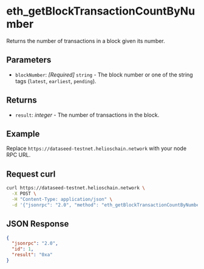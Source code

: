 # eth_getBlockTransactionCountByNumber

Returns the number of transactions in a block given its number.

## Parameters

- `blockNumber`: *[Required]* `string` - The block number or one of the string tags (`latest`, `earliest`, `pending`).

## Returns

- `result`: *integer* - The number of transactions in the block.

## Example

Replace `https://dataseed-testnet.helioschain.network` with your node RPC URL.

## Request curl
```sh
curl https://dataseed-testnet.helioschain.network \
  -X POST \
  -H "Content-Type: application/json" \
  -d '{"jsonrpc": "2.0", "method": "eth_getBlockTransactionCountByNumber", "params": ["latest"], "id": 1}'
```

## JSON Response
```json
{
  "jsonrpc": "2.0",
  "id": 1,
  "result": "0xa"
}
```